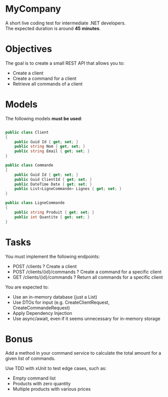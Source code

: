 # MyCompany

A short live coding test for intermediate .NET developers.  
The expected duration is around **45 minutes**.

# Objectives

The goal is to create a small REST API that allows you to:

- Create a client
- Create a command for a client
- Retrieve all commands of a client


# Models

The following models **must be used**: 

```csharp

public class Client
{
    public Guid Id { get; set; }
    public string Nom { get; set; }
    public string Email { get; set; }
}

public class Commande
{
    public Guid Id { get; set; }
    public Guid ClientId { get; set; }
    public DateTime Date { get; set; }
    public List<LigneCommande> Lignes { get; set; }
}

public class LigneCommande
{
    public string Produit { get; set; }
    public int Quantite { get; set; }
}

```

# Tasks

You must implement the following endpoints:

- POST /clients ? Create a client
- POST /clients/{id}/commands ? Create a command for a specific client
- GET /clients/{id}/commands ? Return all commands for a specific client

You are expected to:

- Use an in-memory database (just a List<T>)
- Use DTOs for input (e.g. CreateClientRequest, CreateCommandeRequest)
- Apply Dependency Injection
- Use async/await, even if it seems unnecessary for in-memory storage

# Bonus

Add a method in your command service to calculate the total amount for a given list of commands.

Use TDD with xUnit to test edge cases, such as:

- Empty command list
- Products with zero quantity
- Multiple products with various prices



